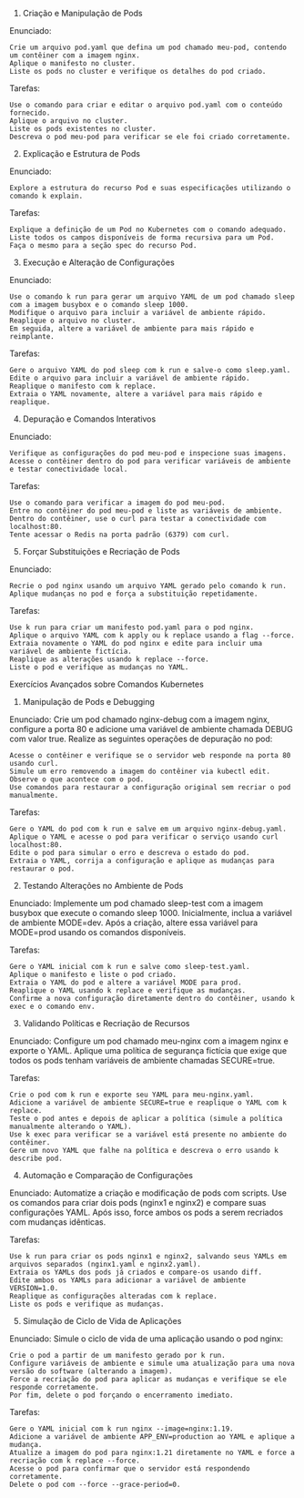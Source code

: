 1. Criação e Manipulação de Pods

Enunciado:

    Crie um arquivo pod.yaml que defina um pod chamado meu-pod, contendo um contêiner com a imagem nginx.
    Aplique o manifesto no cluster.
    Liste os pods no cluster e verifique os detalhes do pod criado.

Tarefas:

    Use o comando para criar e editar o arquivo pod.yaml com o conteúdo fornecido.
    Aplique o arquivo no cluster.
    Liste os pods existentes no cluster.
    Descreva o pod meu-pod para verificar se ele foi criado corretamente.

2. Explicação e Estrutura de Pods

Enunciado:

    Explore a estrutura do recurso Pod e suas especificações utilizando o comando k explain.

Tarefas:

    Explique a definição de um Pod no Kubernetes com o comando adequado.
    Liste todos os campos disponíveis de forma recursiva para um Pod.
    Faça o mesmo para a seção spec do recurso Pod.

3. Execução e Alteração de Configurações

Enunciado:

    Use o comando k run para gerar um arquivo YAML de um pod chamado sleep com a imagem busybox e o comando sleep 1000.
    Modifique o arquivo para incluir a variável de ambiente rápido.
    Reaplique o arquivo no cluster.
    Em seguida, altere a variável de ambiente para mais rápido e reimplante.

Tarefas:

    Gere o arquivo YAML do pod sleep com k run e salve-o como sleep.yaml.
    Edite o arquivo para incluir a variável de ambiente rápido.
    Reaplique o manifesto com k replace.
    Extraia o YAML novamente, altere a variável para mais rápido e reaplique.

4. Depuração e Comandos Interativos

Enunciado:

    Verifique as configurações do pod meu-pod e inspecione suas imagens.
    Acesse o contêiner dentro do pod para verificar variáveis de ambiente e testar conectividade local.

Tarefas:

    Use o comando para verificar a imagem do pod meu-pod.
    Entre no contêiner do pod meu-pod e liste as variáveis de ambiente.
    Dentro do contêiner, use o curl para testar a conectividade com localhost:80.
    Tente acessar o Redis na porta padrão (6379) com curl.

5. Forçar Substituições e Recriação de Pods

Enunciado:

    Recrie o pod nginx usando um arquivo YAML gerado pelo comando k run.
    Aplique mudanças no pod e força a substituição repetidamente.

Tarefas:

    Use k run para criar um manifesto pod.yaml para o pod nginx.
    Aplique o arquivo YAML com k apply ou k replace usando a flag --force.
    Extraia novamente o YAML do pod nginx e edite para incluir uma variável de ambiente fictícia.
    Reaplique as alterações usando k replace --force.
    Liste o pod e verifique as mudanças no YAML.

Exercícios Avançados sobre Comandos Kubernetes
1. Manipulação de Pods e Debugging

Enunciado:
Crie um pod chamado nginx-debug com a imagem nginx, configure a porta 80 e adicione uma variável de ambiente chamada DEBUG com valor true. Realize as seguintes operações de depuração no pod:

    Acesse o contêiner e verifique se o servidor web responde na porta 80 usando curl.
    Simule um erro removendo a imagem do contêiner via kubectl edit. Observe o que acontece com o pod.
    Use comandos para restaurar a configuração original sem recriar o pod manualmente.

Tarefas:

    Gere o YAML do pod com k run e salve em um arquivo nginx-debug.yaml.
    Aplique o YAML e acesse o pod para verificar o serviço usando curl localhost:80.
    Edite o pod para simular o erro e descreva o estado do pod.
    Extraia o YAML, corrija a configuração e aplique as mudanças para restaurar o pod.

2. Testando Alterações no Ambiente de Pods

Enunciado:
Implemente um pod chamado sleep-test com a imagem busybox que execute o comando sleep 1000. Inicialmente, inclua a variável de ambiente MODE=dev. Após a criação, altere essa variável para MODE=prod usando os comandos disponíveis.

Tarefas:

    Gere o YAML inicial com k run e salve como sleep-test.yaml.
    Aplique o manifesto e liste o pod criado.
    Extraia o YAML do pod e altere a variável MODE para prod.
    Reaplique o YAML usando k replace e verifique as mudanças.
    Confirme a nova configuração diretamente dentro do contêiner, usando k exec e o comando env.

3. Validando Políticas e Recriação de Recursos

Enunciado:
Configure um pod chamado meu-nginx com a imagem nginx e exporte o YAML. Aplique uma política de segurança fictícia que exige que todos os pods tenham variáveis de ambiente chamadas SECURE=true.

Tarefas:

    Crie o pod com k run e exporte seu YAML para meu-nginx.yaml.
    Adicione a variável de ambiente SECURE=true e reaplique o YAML com k replace.
    Teste o pod antes e depois de aplicar a política (simule a política manualmente alterando o YAML).
    Use k exec para verificar se a variável está presente no ambiente do contêiner.
    Gere um novo YAML que falhe na política e descreva o erro usando k describe pod.

4. Automação e Comparação de Configurações

Enunciado:
Automatize a criação e modificação de pods com scripts. Use os comandos para criar dois pods (nginx1 e nginx2) e compare suas configurações YAML. Após isso, force ambos os pods a serem recriados com mudanças idênticas.

Tarefas:

    Use k run para criar os pods nginx1 e nginx2, salvando seus YAMLs em arquivos separados (nginx1.yaml e nginx2.yaml).
    Extraia os YAMLs dos pods já criados e compare-os usando diff.
    Edite ambos os YAMLs para adicionar a variável de ambiente VERSION=1.0.
    Reaplique as configurações alteradas com k replace.
    Liste os pods e verifique as mudanças.

5. Simulação de Ciclo de Vida de Aplicações

Enunciado:
Simule o ciclo de vida de uma aplicação usando o pod nginx:

    Crie o pod a partir de um manifesto gerado por k run.
    Configure variáveis de ambiente e simule uma atualização para uma nova versão do software (alterando a imagem).
    Force a recriação do pod para aplicar as mudanças e verifique se ele responde corretamente.
    Por fim, delete o pod forçando o encerramento imediato.

Tarefas:

    Gere o YAML inicial com k run nginx --image=nginx:1.19.
    Adicione a variável de ambiente APP_ENV=production ao YAML e aplique a mudança.
    Atualize a imagem do pod para nginx:1.21 diretamente no YAML e force a recriação com k replace --force.
    Acesse o pod para confirmar que o servidor está respondendo corretamente.
    Delete o pod com --force --grace-period=0.
